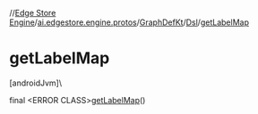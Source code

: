 //[Edge Store Engine](../../../../index.md)/[ai.edgestore.engine.protos](../../index.md)/[GraphDefKt](../index.md)/[Dsl](index.md)/[getLabelMap](get-label-map.md)

# getLabelMap

[androidJvm]\

final &lt;ERROR CLASS&gt;[getLabelMap](get-label-map.md)()
